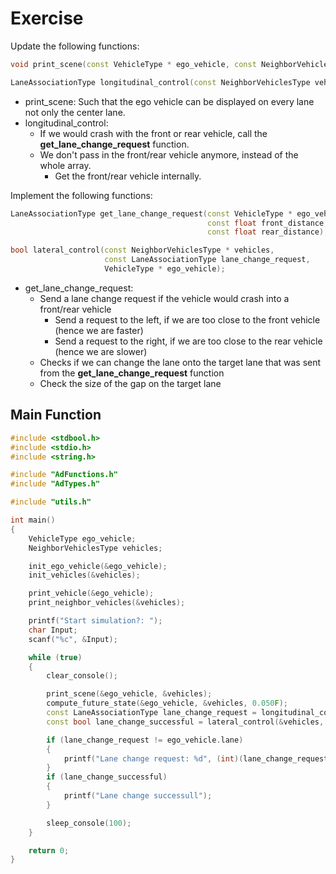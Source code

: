 # Exercise

Update the following functions:

```cpp
void print_scene(const VehicleType * ego_vehicle, const NeighborVehiclesType * vehicles);

LaneAssociationType longitudinal_control(const NeighborVehiclesType vehicles,VehicleType ego_vehicle);
```

- print_scene: Such that the ego vehicle can be displayed on every lane not only the center lane.
- longitudinal_control:
  - If we would crash with the front or rear vehicle, call the **get_lane_change_request** function.
  - We don't pass in the front/rear vehicle anymore, instead of the whole array.
    - Get the front/rear vehicle internally.

Implement the following functions:

```cpp
LaneAssociationType get_lane_change_request(const VehicleType * ego_vehicle,
                                            const float front_distance,
                                            const float rear_distance);

bool lateral_control(const NeighborVehiclesType * vehicles,
                     const LaneAssociationType lane_change_request,
                     VehicleType * ego_vehicle);
```

- get_lane_change_request:
  - Send a lane change request if the vehicle would crash into a front/rear vehicle
    - Send a request to the left, if we are too close to the front vehicle (hence we are faster)
    - Send a request to the right, if we are too close to the rear vehicle (hence we are slower)
  - Checks if we can change the lane onto the target lane that was sent from the **get_lane_change_request** function
  - Check the size of the gap on the target lane

## Main Function

```cpp
#include <stdbool.h>
#include <stdio.h>
#include <string.h>

#include "AdFunctions.h"
#include "AdTypes.h"

#include "utils.h"

int main()
{
    VehicleType ego_vehicle;
    NeighborVehiclesType vehicles;

    init_ego_vehicle(&ego_vehicle);
    init_vehicles(&vehicles);

    print_vehicle(&ego_vehicle);
    print_neighbor_vehicles(&vehicles);

    printf("Start simulation?: ");
    char Input;
    scanf("%c", &Input);

    while (true)
    {
        clear_console();

        print_scene(&ego_vehicle, &vehicles);
        compute_future_state(&ego_vehicle, &vehicles, 0.050F);
        const LaneAssociationType lane_change_request = longitudinal_control(&vehicles, &ego_vehicle);
        const bool lane_change_successful = lateral_control(&vehicles, lane_change_request, &ego_vehicle);

        if (lane_change_request != ego_vehicle.lane)
        {
            printf("Lane change request: %d", (int)(lane_change_request));
        }
        if (lane_change_successful)
        {
            printf("Lane change successull");
        }

        sleep_console(100);
    }

    return 0;
}
```
